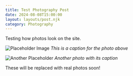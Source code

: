 ```yaml
---
title: Test Photography Post
date: 2024-08-08T15:00:00
layout: layouts/post.njk
category: Photography
---
```


Testing how photos look on the site.

![Placeholder Image](https://via.placeholder.com/800x600)
_This is a caption for the photo above_

![Another Placeholder](https://via.placeholder.com/800x600)
_Another photo with its caption_

These will be replaced with real photos soon!
